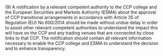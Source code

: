 (9) A notification by a relevant competent authority to the CCP college and the European Securities and Markets Authority (ESMA) about the approval of CCP transitional arrangements in accordance with Article 35 of Regulation (EU) No 600/2014 should be made without undue delay in order to assist other relevant competent authorities to understand the impact this will have on the CCP and any trading venues that are connected by close links to that CCP. The notification should contain all relevant information necessary to enable the CCP college and ESMA to understand the decision and to enhance transparency.